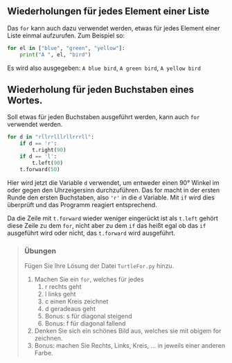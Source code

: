 
## Wiederholungen für jedes Element einer Liste

Das `for` kann auch dazu verwendet werden, etwas für jedes Element einer Liste einmal aufzurufen. Zum Beispiel so:

```python
for el in ["blue", "green", "yellow"]:
    print("A ", el, "bird")
```

Es wird also ausgegeben: `A blue bird`, `A green bird`, `A yellow bird`

## Wiederholung für jeden Buchstaben eines Wortes.

Soll etwas für jeden Buchstaben ausgeführt werden, kann auch `for` verwendet werden.

```python
for d in "rllrrlllrllrrrll":
    if d == 'r':
        t.right(90)
    if d == 'l':
        t.left(90)
    t.forward(50)
```

Hier wird jetzt die Variable `d` verwendet, um entweder einen 90° Winkel im oder gegen den Uhrzeigersinn durchzuführen. Das for macht in der ersten Runde den ersten Buchstaben, also `'r'` in die `d` Variable. Mit `if` wird dies überprüft und das Programm reagiert entsprechend.

Da die Zeile mit `t.forward` wieder weniger eingerückt ist als `t.left` gehört diese Zeile zu dem `for`, nicht aber zu dem `if` das heißt egal ob das `if` ausgeführt wird oder nicht, das `t.forward` wird ausgeführt.

> ### Übungen
>
> Fügen Sie Ihre Lösung der Datei `TurtleFor.py` hinzu.
>
> 1. Machen Sie ein `for`, welches für jedes
>    1. r rechts geht
>    2. l links geht
>    3. c einen Kreis zeichnet
>    4. d geradeaus geht
>    5. Bonus: s für diagonal steigend
>    6. Bonus: f für diagonal fallend
> 2. Denken Sie sich ein schönes Bild aus, welches sie mit obigem for zeichnen.
> 3. Bonus: machen Sie Rechts, Links, Kreis, … in jeweils einer anderen Farbe.
